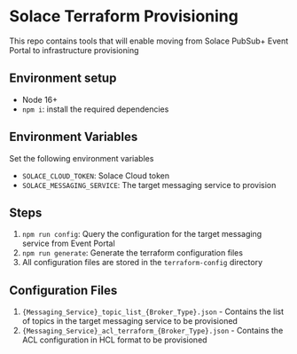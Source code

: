 # Solace Terraform Provisioning

This repo contains tools that will enable moving from Solace PubSub+ Event Portal to infrastructure provisioning

## Environment setup

- Node 16+
- `npm i`: install the required dependencies

## Environment Variables

Set the following environment variables

- `SOLACE_CLOUD_TOKEN`: Solace Cloud token
- `SOLACE_MESSAGING_SERVICE`: The target messaging service to provision

## Steps

1. `npm run config`: Query the configuration for the target messaging service from Event Portal
1. `npm run generate`: Generate the terraform configuration files
1. All configuration files are stored in the `terraform-config` directory


## Configuration Files

1. `{Messaging_Service}_topic_list_{Broker_Type}.json` - Contains the list of topics in the target messaging service to be provisioned 
1. `{Messaging_Service}_acl_terraform_{Broker_Type}.json` - Contains the ACL configuration in HCL format to be provisioned